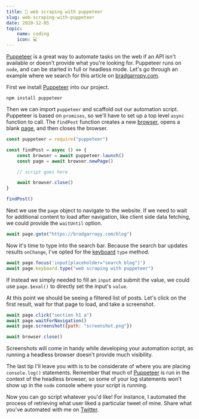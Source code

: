 ```yaml
---
title: 🧶 web scraping with puppeteer
slug: web-scraping-with-puppeteer
date: 2020-12-05
topic:
    name: coding
    icon: 💻
---
```


[Puppeteer][puppeteer] is a great way to automate tasks on the web if an API isn't available or doesn't provide what you're looking for. Puppeteer runs on `node`, and can be started in full or headless mode. Let's go through an example where we search for this article on [bradgarropy.com][website].

First we install [Puppeteer][puppeteer] into our project.

```shell
npm install puppeteer
```

Then we can import `puppeteer` and scaffold out our automation script. Puppeteer is based on `promises`, so we'll have to set up a top level `async` function to call. The `findPost` function creates a new [browser][browser], opens a blank [page][page], and then closes the browser.

```javascript
const puppeteer = require("puppeteer")

const findPost = async () => {
    const browser = await puppeteer.launch()
    const page = await browser.newPage()

    // script goes here

    await browser.close()
}

findPost()
```

Next we use the `page` object to navigate to the website. If we need to wait for additional content to load after navigation, like client side data fetching, we could provide the `waitUntil` option.

```javascript
await page.goto("https://bradgarropy.com/blog")
```

Now it's time to type into the search bar. Because the search bar updates results `onChange`, I've opted for the [keyboard][keyboard] `type` method.

```javascript
await page.focus('input[placeholder="search blog"]')
await page.keyboard.type("web scraping with puppeteer")
```

If instead we simply needed to fill an `input` and submit the value, we could use `page.$eval()` to directly set the input's `value`.

At this point we should be seeing a filtered list of posts. Let's click on the first result, wait for that page to load, and take a screenshot.

```javascript
await page.click("section h1 a")
await page.waitForNavigation()
await page.screenshot({path: "screenshot.png"})

await browser.close()
```

Screenshots will come in handy while developing your automation script, as running a headless browser doesn't provide much visibility.

The last tip I'll leave you with is to be considerate of where you are placing `console.log()` statements. Remember that much of [Puppeteer][puppeteer] is run in the context of the headless browser, so some of your log statements won't show up in the `node` console where your script is running.

Now you can go script whatever you'd like! For instance, I automated the process of retrieving what user liked a particular tweet of mine. Share what you've automated with me on [Twitter][twitter].

[twitter]: https://twitter.com/bradgarropy
[keyboard]: https://pptr.dev/#?product=Puppeteer&version=v5.5.0&show=api-class-keyboard
[page]: https://pptr.dev/#?product=Puppeteer&version=v5.5.0&show=api-class-page
[browser]: https://pptr.dev/#?product=Puppeteer&version=v5.5.0&show=api-class-browser
[website]: https://bradgarropy.com
[puppeteer]: https://pptr.dev
